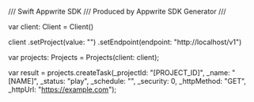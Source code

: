 /// Swift Appwrite SDK
/// Produced by Appwrite SDK Generator
///


var client: Client = Client()

client
    .setProject(value: "")
    .setEndpoint(endpoint: "http://localhost/v1")

var projects: Projects =  Projects(client: client);

var result = projects.createTask(_projectId: "[PROJECT_ID]", _name: "[NAME]", _status: "play", _schedule: "", _security: 0, _httpMethod: "GET", _httpUrl: "https://example.com");
